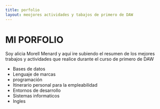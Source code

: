 ```yaml
---
title: porfolio
layout: meojores actividades y tabajos de primero de DAW 
---
```

# **MI PORFOLIO** #
Soy alicia Morell Menard y aquí ire subiendo el resumen de los mejores trabajos y actividades que realice durante el curso de primero de DAW
- Bases de datos
- Lenguaje de marcas
- programación
- Itinerario personal para la empleabilidad
- Entornos de desarrollo
- Sistemas informaticos
- Ingles
